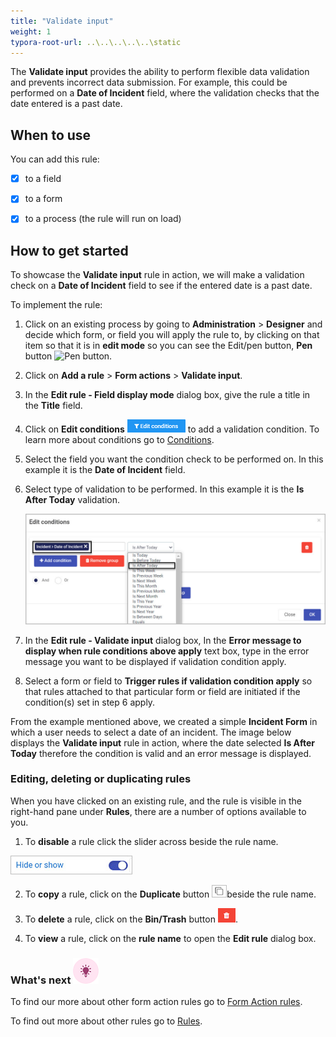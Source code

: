 ```yaml
---
title: "Validate input"
weight: 1
typora-root-url: ..\..\..\..\..\static
---
```




The **Validate input** provides the ability to perform flexible data validation and prevents incorrect data submission. For example, this could be performed on a **Date of Incident** field, where the validation checks that the date entered is a past date. 

## When to use

You can add this rule:

- [x] to a field
- [x] to a form 
- [x] to a process (the rule will run on load)



## How to get started

To showcase the **Validate input** rule in action, we will make a validation check on a **Date of Incident** field to see if the entered date is a past date.

To implement the rule:

1. Click on an existing process by going to **Administration** > **Designer** and decide which form, or field you will apply the rule to, by clicking on that item so that it is in **edit mode** so you can see the Edit/pen button, **Pen** button ![Pen button](http://localhost:1313/images/penicon.png).

2. Click on **Add a rule** > **Form actions** > **Validate input**.

3. In the **Edit rule - Field display mode** dialog box, give the rule a title in the **Title** field.

4. Click on **Edit conditions** ![Edit Conditions button](/images/editconditions.png) to add a validation condition. To learn more about conditions go to [Conditions](/docs/platform/rules/general/add-conditions/).

5. Select the field you want the condition check to be performed on. In this example it is the **Date of Incident** field.

6. Select type of validation to be performed. In this example it is the **Is After Today** validation.

   ![Validate input selection](/images/examples-condition-after-today.jpg)

7. In the **Edit rule - Validate input** dialog box, In the **Error message to display when rule conditions above apply** text box, type in the error message you want to be displayed if validation condition apply.

8. Select a form or field to **Trigger rules if validation condition apply** so that rules attached to that particular form or field are initiated if the condition(s) set in step 6 apply.

From the example mentioned above, we created a simple **Incident Form** in which a user needs to select a date of an incident. The image below displays the **Validate input** rule in action, where the date selected **Is After Today** therefore the condition is valid and an error message is displayed. 

### Editing, deleting or duplicating rules

When you have clicked on an existing rule, and the rule is visible in the right-hand pane under **Rules**, there are a number of options available to you.

1. To **disable** a rule click the slider across beside the rule name. 

![Disable a rule](/images/disable-rule.jpg)

2. To **copy** a rule, click on the **Duplicate** button ![Duplicate button](/images/duplicate-button.jpg)beside the rule name. 

3. To **delete** a rule, click on the **Bin/Trash** button ![Bin/Trash button](/images/bin.png).

4. To **view** a rule, click on the **rule name** to open the **Edit rule** dialog box.



### What's next ![Idea icon](/images/18.png) 

To find our more about other form action rules go to [Form Action rules](/docs/platform/rules/form-actions/).

To find out more about other rules go to [Rules](/docs/platform/rules/).